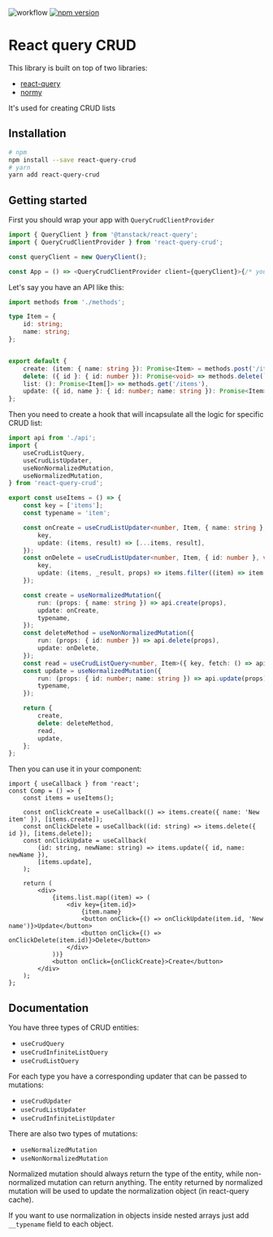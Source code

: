 ![workflow](https://github.com/sergeyshpadyrev/react-query-crud/actions/workflows/main.yml/badge.svg)
[![npm version](https://badge.fury.io/js/react-query-crud.svg)](https://badge.fury.io/js/react-query-crud)

# React query CRUD

This library is built on top of two libraries:

-   [react-query](https://github.com/TanStack/query)
-   [normy](https://github.com/klis87/normy)

It's used for creating CRUD lists

## Installation

```bash
# npm
npm install --save react-query-crud
# yarn
yarn add react-query-crud
```

## Getting started

First you should wrap your app with `QueryCrudClientProvider`

```ts
import { QueryClient } from '@tanstack/react-query';
import { QueryCrudClientProvider } from 'react-query-crud';

const queryClient = new QueryClient();

const App = () => <QueryCrudClientProvider client={queryClient}>{/* your app */}</QueryCrudClientProvider>;
```

Let's say you have an API like this:

```ts
import methods from './methods';

type Item = {
    id: string;
    name: string;
};


export default {
    create: (item: { name: string }): Promise<Item> = methods.post('/items', {name}),
    delete: ({ id }: { id: number }): Promise<void> => methods.delete(`items/${id}`),
    list: (): Promise<Item[]> => methods.get('/items'),
    update: ({ id, name }: { id: number; name: string }): Promise<Item> => methods.put(`items/${id}`, { name }),
};
```

Then you need to create a hook that will incapsulate all the logic for specific CRUD list:

```ts
import api from './api';
import {
    useCrudListQuery,
    useCrudListUpdater,
    useNonNormalizedMutation,
    useNormalizedMutation,
} from 'react-query-crud';

export const useItems = () => {
    const key = ['items'];
    const typename = 'item';

    const onCreate = useCrudListUpdater<number, Item, { name: string }, Item>({
        key,
        update: (items, result) => [...items, result],
    });
    const onDelete = useCrudListUpdater<number, Item, { id: number }, void>({
        key,
        update: (items, _result, props) => items.filter((item) => item.id !== props.id),
    });

    const create = useNormalizedMutation({
        run: (props: { name: string }) => api.create(props),
        update: onCreate,
        typename,
    });
    const deleteMethod = useNonNormalizedMutation({
        run: (props: { id: number }) => api.delete(props),
        update: onDelete,
    });
    const read = useCrudListQuery<number, Item>({ key, fetch: () => api.list(), typename });
    const update = useNormalizedMutation({
        run: (props: { id: number; name: string }) => api.update(props),
        typename,
    });

    return {
        create,
        delete: deleteMethod,
        read,
        update,
    };
};
```

Then you can use it in your component:

```tsx
import { useCallback } from 'react';
const Comp = () => {
    const items = useItems();

    const onClickCreate = useCallback(() => items.create({ name: 'New item' }), [items.create]);
    const onClickDelete = useCallback((id: string) => items.delete({ id }), [items.delete]);
    const onClickUpdate = useCallback(
        (id: string, newName: string) => items.update({ id, name: newName }),
        [items.update],
    );

    return (
        <div>
            {items.list.map((item) => (
                <div key={item.id}>
                    {item.name}
                    <button onClick={() => onClickUpdate(item.id, 'New name')}>Update</button>
                    <button onClick={() => onClickDelete(item.id)}>Delete</button>
                </div>
            ))}
            <button onClick={onClickCreate}>Create</button>
        </div>
    );
};
```

## Documentation

You have three types of CRUD entities:

-   `useCrudQuery`
-   `useCrudInfiniteListQuery`
-   `useCrudListQuery`

For each type you have a corresponding updater that can be passed to mutations:

-   `useCrudUpdater`
-   `useCrudListUpdater`
-   `useCrudInfiniteListUpdater`

There are also two types of mutations:

-   `useNormalizedMutation`
-   `useNonNormalizedMutation`

Normalized mutation should always return the type of the entity, while non-normalized mutation can return anything.
The entity returned by normalized mutation will be used to update the normalization object (in react-query cache).

If you want to use normalization in objects inside nested arrays just add `__typename` field to each object.
